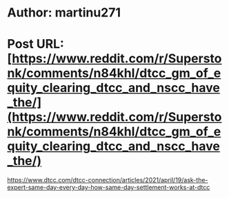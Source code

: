 # Author: martinu271
# Post URL: [https://www.reddit.com/r/Superstonk/comments/n84khl/dtcc_gm_of_equity_clearing_dtcc_and_nscc_have_the/](https://www.reddit.com/r/Superstonk/comments/n84khl/dtcc_gm_of_equity_clearing_dtcc_and_nscc_have_the/)


https://www.dtcc.com/dtcc-connection/articles/2021/april/19/ask-the-expert-same-day-every-day-how-same-day-settlement-works-at-dtcc